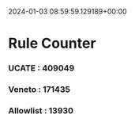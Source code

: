 2024-01-03 08:59:59.129189+00:00
# Rule Counter 
 ### UCATE : 409049

 ### Veneto : 171435

 ### Allowlist : 13930